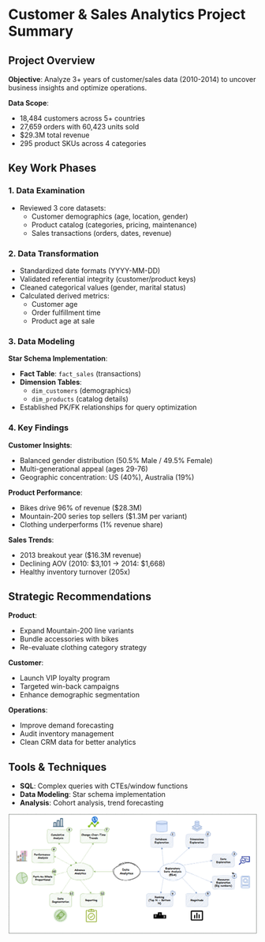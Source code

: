 # Customer & Sales Analytics Project Summary

## Project Overview
**Objective**: Analyze 3+ years of customer/sales data (2010-2014) to uncover business insights and optimize operations.

**Data Scope**:
- 18,484 customers across 5+ countries
- 27,659 orders with 60,423 units sold
- $29.3M total revenue
- 295 product SKUs across 4 categories

## Key Work Phases

### 1. Data Examination
- Reviewed 3 core datasets:
  - Customer demographics (age, location, gender)
  - Product catalog (categories, pricing, maintenance)
  - Sales transactions (orders, dates, revenue)

### 2. Data Transformation
- Standardized date formats (YYYY-MM-DD)
- Validated referential integrity (customer/product keys)
- Cleaned categorical values (gender, marital status)
- Calculated derived metrics:
  - Customer age
  - Order fulfillment time
  - Product age at sale

### 3. Data Modeling
**Star Schema Implementation**:
- **Fact Table**: `fact_sales` (transactions)
- **Dimension Tables**: 
  - `dim_customers` (demographics)
  - `dim_products` (catalog details)
- Established PK/FK relationships for query optimization

### 4. Key Findings

**Customer Insights**:
- Balanced gender distribution (50.5% Male / 49.5% Female)
- Multi-generational appeal (ages 29-76)
- Geographic concentration: US (40%), Australia (19%)

**Product Performance**:
- Bikes drive 96% of revenue ($28.3M)
- Mountain-200 series top sellers ($1.3M per variant)
- Clothing underperforms (1% revenue share)

**Sales Trends**:
- 2013 breakout year ($16.3M revenue)
- Declining AOV (2010: $3,101 → 2014: $1,668)
- Healthy inventory turnover (205x)

## Strategic Recommendations

**Product**:
- Expand Mountain-200 line variants
- Bundle accessories with bikes
- Re-evaluate clothing category strategy

**Customer**:
- Launch VIP loyalty program
- Targeted win-back campaigns
- Enhance demographic segmentation

**Operations**:
- Improve demand forecasting
- Audit inventory management
- Clean CRM data for better analytics

## Tools & Techniques
- **SQL**: Complex queries with CTEs/window functions
- **Data Modeling**: Star schema implementation
- **Analysis**: Cohort analysis, trend forecasting

![Data](image/modelsql.png)
